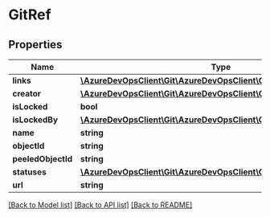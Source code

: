 # GitRef

## Properties
Name | Type | Description | Notes
------------ | ------------- | ------------- | -------------
**links** | [**\AzureDevOpsClient\Git\AzureDevOpsClient\Git\Model\ReferenceLinks**](ReferenceLinks.md) |  | [optional] 
**creator** | [**\AzureDevOpsClient\Git\AzureDevOpsClient\Git\Model\IdentityRef**](IdentityRef.md) |  | [optional] 
**isLocked** | **bool** |  | [optional] 
**isLockedBy** | [**\AzureDevOpsClient\Git\AzureDevOpsClient\Git\Model\IdentityRef**](IdentityRef.md) |  | [optional] 
**name** | **string** |  | [optional] 
**objectId** | **string** |  | [optional] 
**peeledObjectId** | **string** |  | [optional] 
**statuses** | [**\AzureDevOpsClient\Git\AzureDevOpsClient\Git\Model\GitStatus[]**](GitStatus.md) |  | [optional] 
**url** | **string** |  | [optional] 

[[Back to Model list]](../README.md#documentation-for-models) [[Back to API list]](../README.md#documentation-for-api-endpoints) [[Back to README]](../README.md)



